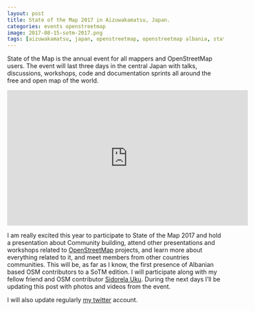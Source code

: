 ```yaml
---
layout: post
title: State of the Map 2017 in Aizuwakamatsu, Japan.
categories: events openstreetmap
image: 2017-08-15-sotm-2017.png
tags: [aizuwakamatsu, japan, openstreetmap, openstreetmap albania, state of the map]
---
```

State of the Map is the annual event for all mappers and OpenStreetMap users. The event will last three days in the central Japan with talks, discussions, workshops, code and documentation sprints all around the free and open map of the world.

<iframe width="560" height="315" src="https://www.youtube-nocookie.com/embed/XB76k4yhmvo?rel=0&amp;controls=0" frameborder="0" allow="autoplay; encrypted-media" allowfullscreen></iframe>

I am really excited this year to participate to State of the Map 2017 and hold a presentation about Community building, attend other presentations and workshops related to [OpenStreetMap](https://www.openstreetmap.org/) projects, and learn more about everything related to it, and meet members from other countries communities. This will be, as far as I know, the first presence of Albanian based OSM contributors to a SoTM edition. I will participate along with my fellow friend and OSM contributor [Sidorela Uku](https://twitter.com/search?q=sidorela&src=typd).
During the next days I’ll be updating this post with photos and videos from the event.

I will also update regularly [my twitter](https://twitter.com/AnisaKuci) account.
